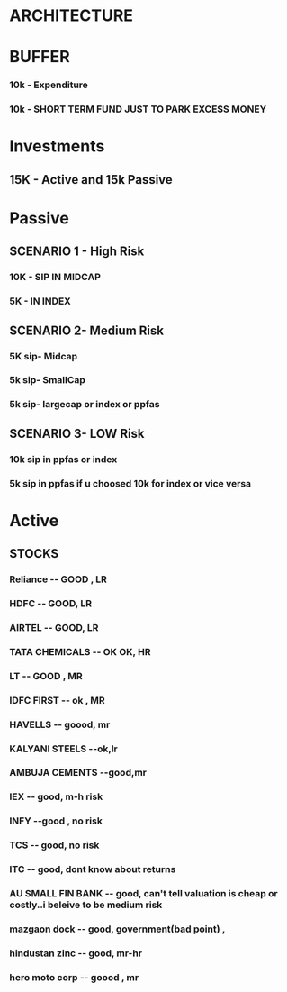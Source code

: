 # ARCHITECTURE

# BUFFER
### 10k - Expenditure
### 10k - SHORT TERM FUND JUST TO PARK EXCESS MONEY

# Investments
## 15K - Active and 15k Passive

# Passive
## SCENARIO 1 - High Risk
### 10K - SIP IN MIDCAP
### 5K -  IN INDEX

## SCENARIO 2- Medium Risk
### 5K sip- Midcap
### 5k sip- SmallCap
### 5k sip- largecap or index or ppfas

## SCENARIO 3- LOW Risk
### 10k sip in ppfas or index 
### 5k sip in ppfas if u choosed 10k for index or vice versa

# Active
## STOCKS
### Reliance  -- GOOD , LR
### HDFC      -- GOOD, LR
### AIRTEL    -- GOOD, LR  
### TATA CHEMICALS  -- OK OK, HR 
### LT        -- GOOD , MR
### IDFC FIRST  -- ok , MR
### HAVELLS     -- goood, mr
### KALYANI STEELS --ok,lr
### AMBUJA CEMENTS --good,mr
### IEX             -- good, m-h risk
### INFY            --good , no risk
### TCS             -- good, no risk
### ITC              -- good, dont know about returns
### AU SMALL FIN BANK -- good, can't tell valuation is cheap or costly..i beleive to be medium risk
### mazgaon dock      -- good, government(bad point) ,
### hindustan zinc    -- good, mr-hr
### hero moto corp    -- goood , mr

